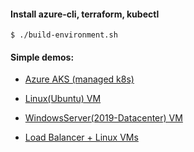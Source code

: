 #### Install azure-cli, terraform, kubectl

```
$ ./build-environment.sh
```
#### Simple demos:

- [Azure AKS (managed k8s)](https://github.com/adavarski/DevOps-AZURE-demo/tree/main/AKS)

- [Linux(Ubuntu) VM](https://github.com/adavarski/DevOps-AZURE-demo/tree/main/VM/Linux-VM)

- [WindowsServer(2019-Datacenter) VM](https://github.com/adavarski/DevOps-AZURE-demo/tree/main/VM/Windows-VM)

- [Load Balancer + Linux VMs](https://github.com/adavarski/DevOps-AZURE-demo/tree/main/VM/LB)

